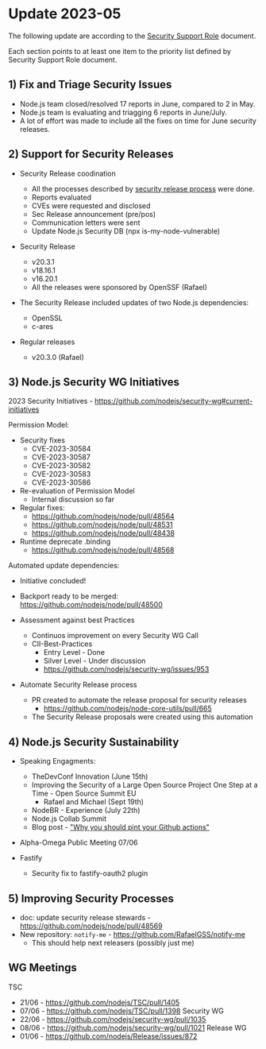 # Update 2023-05

The following update are according to the [Security Support Role](./security-support-role.md) document.

Each section points to at least one item to the priority list defined by Security Support Role document.

## 1) Fix and Triage Security Issues

  * Node.js team closed/resolved 17 reports in June, compared to 2 in May.
  * Node.js team is evaluating and triagging 6 reports in June/July.
  * A lot of effort was made to include all the fixes on time for June security releases.

## 2) Support for Security Releases

* Security Release coodination
  * All the processes described by [security release process](https://github.com/RafaelGSS/node/blob/sec-release-stewards-update/doc/contributing/security-release-process.md) were done.
  * Reports evaluated
  * CVEs were requested and disclosed
  * Sec Release announcement (pre/pos)
  * Communication letters were sent
  * Update Node.js Security DB (npx is-my-node-vulnerable)

* Security Release
  * v20.3.1
  * v18.16.1
  * v16.20.1
  * All the releases were sponsored by OpenSSF (Rafael)

* The Security Release included updates of two Node.js dependencies:
  * OpenSSL
  * c-ares

* Regular releases
  * v20.3.0 (Rafael)

## 3) Node.js Security WG Initiatives

2023 Security Initiatives - https://github.com/nodejs/security-wg#current-initiatives

Permission Model:
  * Security fixes
    * CVE-2023-30584
    * CVE-2023-30587
    * CVE-2023-30582
    * CVE-2023-30583
    * CVE-2023-30586
  * Re-evaluation of Permission Model
    * Internal discussion so far
  * Regular fixes:
    * https://github.com/nodejs/node/pull/48564
    * https://github.com/nodejs/node/pull/48531
    * https://github.com/nodejs/node/pull/48438
  * Runtime deprecate .binding
    * https://github.com/nodejs/node/pull/48568

Automated update dependencies:
  * Initiative concluded!
  * Backport ready to be merged: https://github.com/nodejs/node/pull/48500

* Assessment against best Practices
  * Continuos improvement on every Security WG Call
  * CII-Best-Practices
    * Entry Level - Done
    * Silver Level - Under discussion
    * https://github.com/nodejs/security-wg/issues/953

* Automate Security Release process
  * PR created to automate the release proposal for security releases
    * https://github.com/nodejs/node-core-utils/pull/665
  * The Security Release proposals were created using this automation

## 4) Node.js Security Sustainability

* Speaking Engagments:
  * TheDevConf Innovation (June 15th)
  * Improving the Security of a Large Open Source Project One Step at a Time - Open Source Summit EU
    * Rafael and Michael (Sept 19th)
  * NodeBR - Experience (July 22th)
  * Node.js Collab Summit
  * Blog post - ["Why you should pint your Github actions"](https://blog.rafaelgss.dev/why-you-should-pin-actions-by-commit-hash)

* Alpha-Omega Public Meeting 07/06

* Fastify
  * Security fix to fastify-oauth2 plugin

## 5) Improving Security Processes

* doc: update security release stewards - https://github.com/nodejs/node/pull/48569
* New repository: `notify-me` - https://github.com/RafaelGSS/notify-me
  * This should help next releasers (possibly just me)

## WG Meetings

TSC
  * 21/06 - https://github.com/nodejs/TSC/pull/1405
  * 07/06 - https://github.com/nodejs/TSC/pull/1398
Security WG
  * 22/06 - https://github.com/nodejs/security-wg/pull/1035
  * 08/06 - https://github.com/nodejs/security-wg/pull/1021
Release WG
  * 01/06 - https://github.com/nodejs/Release/issues/872
